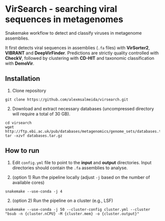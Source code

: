# VirSearch - searching viral sequences in metagenomes

Snakemake workflow to detect and classify viruses in metagenome assemblies.

It first detects viral sequences in assemblies (`.fa` files) with <b>VirSorter2</b>, <b>VIBRANT</b> and <b>DeepVirFinder</b>. Predictions are strictly quality controlled with <b>CheckV</b>, followed by clustering with <b>CD-HIT</b> and taxonomic classification with <b>DemoVir</b>.

## Installation

1. Clone repository
```
git clone https://github.com/alexmsalmeida/virsearch.git
```

2. Download and extract necessary databases (uncompressed directory will require a total of 30 GB).

```
cd virsearch
wget http://ftp.ebi.ac.uk/pub/databases/metagenomics/genome_sets/databases.tar.gz
tar -xzvf databases.tar.gz
```

## How to run

1. Edit `config.yml` file to point to the <b>input</b> and <b>output</b> directories. Input directories should contain the `.fa` assemblies to analyse.

2. (option 1) Run the pipeline locally (adjust `-j` based on the number of available cores)
```
snakemake --use-conda -j 4
```
2. (option 2) Run the pipeline on a cluster (e.g., LSF)
```
snakemake --use-conda -j 50 --cluster-config cluster.yml --cluster "bsub -n {cluster.nCPU} -M {cluster.mem} -o {cluster.output}"
```
